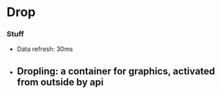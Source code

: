 # Drop

### Stuff
- Data refresh: 30ms
- Dropling: a container for graphics, activated from outside by api
    -  